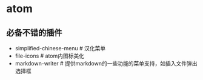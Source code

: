 # atom

## 必备不错的插件

* simplified-chinese-menu    # 汉化菜单
* file-icons # atom内图标美化
* markdown-writer # 提供markdown的一些功能的菜单支持，如插入文件弹出选择框
